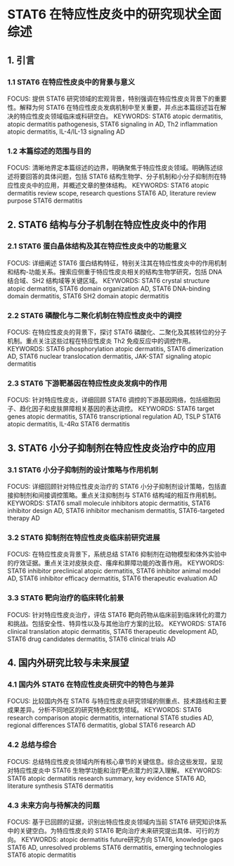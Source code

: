 # STAT6 在特应性皮炎中的研究现状全面综述

## 1. 引言
### 1.1 STAT6 在特应性皮炎中的背景与意义
FOCUS: 提供 STAT6 研究领域的宏观背景，特别强调在特应性皮炎背景下的重要性。解释为何 STAT6 在特应性皮炎发病机制中至关重要，并点出本篇综述旨在解决的特应性皮炎领域临床或科研空白。
KEYWORDS: STAT6 atopic dermatitis, atopic dermatitis pathogenesis, STAT6 signaling in AD, Th2 inflammation atopic dermatitis, IL-4/IL-13 signaling AD

### 1.2 本篇综述的范围与目的
FOCUS: 清晰地界定本篇综述的边界，明确聚焦于特应性皮炎领域。明确陈述综述将要回答的具体问题，包括 STAT6 结构生物学、分子机制和小分子抑制剂在特应性皮炎中的应用，并概述文章的整体结构。
KEYWORDS: STAT6 atopic dermatitis review scope, research questions STAT6 AD, literature review purpose STAT6 dermatitis

## 2. STAT6 结构与分子机制在特应性皮炎中的作用
### 2.1 STAT6 蛋白晶体结构及其在特应性皮炎中的功能意义
FOCUS: 详细阐述 STAT6 蛋白结构特征，特别关注其在特应性皮炎中的作用机制和结构-功能关系。搜索应侧重于特应性皮炎相关的结构生物学研究，包括 DNA 结合域、SH2 结构域等关键区域。
KEYWORDS: STAT6 crystal structure atopic dermatitis, STAT6 domain organization AD, STAT6 DNA-binding domain dermatitis, STAT6 SH2 domain atopic dermatitis

### 2.2 STAT6 磷酸化与二聚化机制在特应性皮炎中的调控
FOCUS: 在特应性皮炎的背景下，探讨 STAT6 磷酸化、二聚化及其核转位的分子机制。重点关注这些过程在特应性皮炎 Th2 免疫反应中的调控作用。
KEYWORDS: STAT6 phosphorylation atopic dermatitis, STAT6 dimerization AD, STAT6 nuclear translocation dermatitis, JAK-STAT signaling atopic dermatitis

### 2.3 STAT6 下游靶基因在特应性皮炎发病中的作用
FOCUS: 针对特应性皮炎，详细回顾 STAT6 调控的下游基因网络，包括细胞因子、趋化因子和皮肤屏障相关基因的表达调控。
KEYWORDS: STAT6 target genes atopic dermatitis, STAT6 transcriptional regulation AD, TSLP STAT6 atopic dermatitis, IL-4Rα STAT6 dermatitis

## 3. STAT6 小分子抑制剂在特应性皮炎治疗中的应用
### 3.1 STAT6 小分子抑制剂的设计策略与作用机制
FOCUS: 详细回顾针对特应性皮炎治疗的 STAT6 小分子抑制剂设计策略，包括直接抑制剂和间接调控策略。重点关注抑制剂与 STAT6 结构域的相互作用机制。
KEYWORDS: STAT6 small molecule inhibitors atopic dermatitis, STAT6 inhibitor design AD, STAT6 inhibitor mechanism dermatitis, STAT6-targeted therapy AD

### 3.2 STAT6 抑制剂在特应性皮炎临床前研究进展
FOCUS: 在特应性皮炎背景下，系统总结 STAT6 抑制剂在动物模型和体外实验中的疗效证据。重点关注对皮肤炎症、瘙痒和屏障功能的改善作用。
KEYWORDS: STAT6 inhibitor preclinical atopic dermatitis, STAT6 inhibitor animal model AD, STAT6 inhibitor efficacy dermatitis, STAT6 therapeutic evaluation AD

### 3.3 STAT6 靶向治疗的临床转化前景
FOCUS: 针对特应性皮炎治疗，评估 STAT6 靶向药物从临床前到临床转化的潜力和挑战。包括安全性、特异性以及与其他治疗方案的比较。
KEYWORDS: STAT6 clinical translation atopic dermatitis, STAT6 therapeutic development AD, STAT6 drug candidates dermatitis, STAT6 clinical trials AD

## 4. 国内外研究比较与未来展望
### 4.1 国内外 STAT6 在特应性皮炎研究中的特色与差异
FOCUS: 比较国内外在 STAT6 与特应性皮炎研究领域的侧重点、技术路线和主要成果差异。分析不同地区的研究特色和优势领域。
KEYWORDS: STAT6 research comparison atopic dermatitis, international STAT6 studies AD, regional differences STAT6 dermatitis, global STAT6 research AD

### 4.2 总结与综合
FOCUS: 总结特应性皮炎领域内所有核心章节的关键信息。综合这些发现，呈现对特应性皮炎中 STAT6 生物学功能和治疗靶点潜力的深入理解。
KEYWORDS: STAT6 atopic dermatitis research summary, key evidence STAT6 AD, literature synthesis STAT6 dermatitis

### 4.3 未来方向与待解决的问题
FOCUS: 基于已回顾的证据，识别出特应性皮炎领域内当前 STAT6 研究知识体系中的关键空白。为特应性皮炎的 STAT6 靶向治疗未来研究提出具体、可行的方向。
KEYWORDS: atopic dermatitis future研究方向 STAT6, knowledge gaps STAT6 AD, unresolved problems STAT6 dermatitis, emerging technologies STAT6 atopic dermatitis